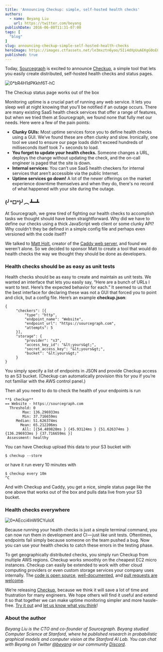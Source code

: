 ```yaml
---
title: 'Announcing Checkup: simple, self-hosted health checks'
authors:
  - name: Beyang Liu
    url: https://twitter.com/beyang
publishDate: 2016-06-08T11:31-07:00
tags: [
  "blog"
]
slug: announcing-checkup-simple-self-hosted-health-checks
heroImage: https://images.ctfassets.net/le3mxztn6yoo/5Ii4dXpUuAEKgG0oE0EmA8/fc1630a53930c3cee13dcb41d3a4c69e/0_AEcci4InW9CYuloX.jpg
published: true
---
```




Today, [Sourcegraph](https://sourcegraph.com/) is excited to announce [Checkup](https://sourcegraph.github.io/checkup), a simple tool that lets you easily create distributed, self-hosted health checks and status pages.

![0*bR4H1dPKkhf6T-hC](//images.contentful.com/le3mxztn6yoo/4jSGfFdxpSoQEC844kuOEG/40800810deee24a0b65adf6c0a3edd6c/0_bR4H1dPKkhf6T-hC.png)

The Checkup status page works out of the box

Monitoring uptime is a crucial part of running any web service. It lets you sleep well at night knowing that you’ll be notified if an outage occurs. There are many existing SaaS health check services that offer a range of features, but when we tried them at Sourcegraph, we found none that fully met our needs. Here were a few of the pain points:

*   **Clunky GUIs:** Most uptime services force you to define health checks using a GUI. We’ve found these are often clunky and slow. Ironically, one tool we used to ensure our page loads didn't exceed hundreds of milliseconds itself took 7+ seconds to load.
*   **You forget to update your health checks.** Someone changes a URL, deploys the change without updating the check, and the on-call engineer is paged that the site is down.
*   **Internal services:** You can’t use SaaS health checkers for internal services that aren’t accessible via the public Internet.
*   **Uptime services go down!** A lot of the newer offerings on the market experience downtime themselves and when they do, there's no record of what happened with your site during the outage.

### (╯°□°)╯︵ ┻━┻

At Sourcegraph, we grew tired of fighting our health checks to accomplish tasks we thought should have been straightforward. Why did we have to define our checks using a thick JavaScript web client or some clunky API? Why couldn’t they be defined in a simple config file and perhaps even versioned with the code itself?

We talked to [Matt Holt](https://twitter.com/mholt6), creator of the [Caddy web server](https://caddyserver.com), and found we weren't alone. So we decided to sponsor Matt to create a tool that would do health checks the way we thought they should be done as developers.

### Health checks should be as easy as unit tests

Health checks should be as easy to create and maintain as unit tests. We wanted an interface that lets you easily say, “Here are a bunch of URLs I want to test. Here’s the expected behavior for each.” It seemed to us that the best interface for declaring these was not a GUI that forced you to point and click, but a config file. Here’s an example **checkup.json**:

```
{
     "checkers": [{
         "type": "http",
         "endpoint_name": "Website",
         "endpoint_url": "https://sourcegraph.com",
         "attempts": 5
     }],
     "storage": {
         "provider": "s3",
         "access_key_id": "&lt;yours&gt;",
         "secret_access_key": "&lt;yours&gt;",
         "bucket": "&lt;yours&gt;"
     }
}
```

You simply specify a list of endpoints in JSON and provide Checkup access to an S3 bucket. (Checkup can automatically provision this for you if you’re not familiar with the AWS control panel.)

Then all you need to do to check the health of your endpoints is run

```
**$ checkup**
== Website - https://sourcegraph.com
  Threshold: 0
        Max: 136.296933ms
        Min: 37.716659ms
     Median: 51.626374ms
       Mean: 65.212206ms
        All: [{54.489828ms } {45.93124ms } {51.626374ms } {136.296933ms } {37.716659ms }]
 Assessment: healthy
 ```

You can have Checkup upload this data to your S3 bucket with

```
$ checkup --store
```

or have it run every 10 minutes with

```
$ checkup every 10m
^C
```

And with Checkup and Caddy, you get a nice, simple status page like the one above that works out of the box and pulls data live from your S3 bucket.

### Health checks everywhere

![0*AEcci4InW9CYuloX](//images.contentful.com/le3mxztn6yoo/5Ii4dXpUuAEKgG0oE0EmA8/fc1630a53930c3cee13dcb41d3a4c69e/0_AEcci4InW9CYuloX.jpg)

Because running your health checks is just a simple terminal command, you can now run them in development and CI — just like unit tests. Oftentimes, endpoints fail simply because someone on the team pushed a bug. Now you can use your health checks to catch these errors in the testing phase.

To get geographically distributed checks, you simply run Checkup from multiple AWS regions. Checkup works smoothly on the cheapest EC2 micro instances. Checkup can easily be extended to work with other cloud computing providers or even custom storage services your company uses internally. The [code is open source](https://sourcegraph.com/github.com/sourcegraph/checkup/-/def/GoPackage/github.com/sourcegraph/checkup/-/Checkup), [well-documented](https://godoc.org/github.com/sourcegraph/checkup), and [pull requests are welcome](https://github.com/sourcegraph/checkup).

We’re releasing [Checkup](https://sourcegraph.github.io/checkup/), because we think it will save a lot of time and frustration for many engineers. We hope others will find it useful and extend it so that together we can make uptime monitoring simpler and more hassle-free. [Try it out](https://github.com/sourcegraph/checkup/releases) and [let us know what you think](https://twitter.com/sourcegraph)!

### About the author

_Beyang Liu is the CTO and co-founder of Sourcegraph. Beyang studied Computer Science at Stanford, where he published research in probabilistic graphical models and computer vision at the Stanford AI Lab. You can chat with Beyang on Twitter [@beyang](https://twitter.com/beyang) or our community [Discord](https://discord.com/invite/vqsBW8m5Y8)._
